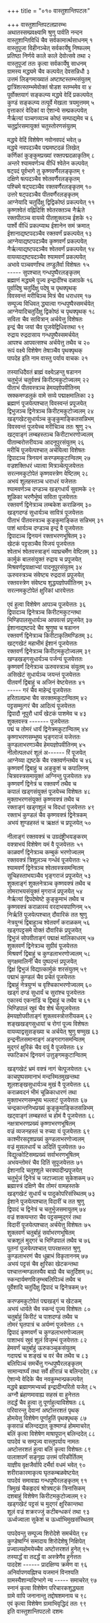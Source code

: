 +++
title = "०१० वास्तुशान्तिपटलः"

+++
वास्तुशान्तिपटलप्रारम्भः    
अथातस्सम्प्रवक्ष्यामि श्रुणु पार्वति नन्दन  
वास्तुशान्तिविधिं चैव सर्वकामार्त्थसाधनम् १  
वास्तुपूजा विहीनञ्चेत् सर्वकार्येषु निष्फलम्  
प्रतिष्ठा निर्णये काले काले देवोत्सवे तथा २  
वास्तुपूजां ततः कृत्वा सर्वकार्येषु साधनम्  
ग्रामस्य मद्ध्यमे चैव कल्पयेत् देवसन्निधौ ३  
उत्तमं लिङ्गमाख्यातं अष्टाष्टस्तम्भसंयुतम्  
द्वात्रिंशत्स्तम्भमेवोक्तं षोडश स्तम्भमेव वा ४  
पूर्वोक्तयागं सङ्कल्प्य मद्ध्ये वेदिं प्रकल्पयेत्  
कुण्डं सङ्कल्प्य तत्पूर्वे मेखला त्रयमुत्तमम् ५  
वृत्ताकारं वेदिकां वा ऐशान्ये सम्प्रकल्पयेत्  
नैर्ऋत्यां पञ्चगव्यञ्च कोष्ठं सम्पाद्यमेव च ६  
चतुर्द्वारसमायुक्तं चतुस्तोरणसंयुतम्  

मद्ध्ये वेदिं विशेषेण नवोनवपदं भवेत् ७  
मद्ध्ये नवपदञ्चैव पद्ममष्टदळं लिखेत्  
कर्णिकां कुङ्कुमप्रख्यां रक्तपद्मदळाकृतिम् ८  
अन्तरे श्यामवर्णञ्च वीधिं श्वेतेन कल्पयेत्  
षट्पदं पूर्वभागे तु कृष्णवर्णैरलङ्कृतम् ९  
दक्षिणे षत्पदञ्चैव श्वेतवर्णैरलङ्कृतम्  
पश्चिमे षट्पदञ्चैव रक्तवर्णैरलङ्कृतम् १०  
उत्तरे षट्पदञ्चैव पीतवर्णैरलङ्कृतम्  
आग्नेयादि चतुर्दिक्षु द्विद्विकोष्ठं प्रकल्पयेत् ११  
कृष्णश्वेतं वह्निदिशि श्वेतरक्तञ्च नैर्ऋते  
रक्तपीतञ्च वायव्ये पीतशुक्लञ्च ईशके १२  
पार्श्वे वीधिं प्रकल्प्याथ ईशानेन समं क्रमात्  
ईशानाद्यष्टपदञ्चैव रक्तवर्णं प्रकल्पयेत् १३  
आग्नेयाद्यष्टपदञ्चैव कृष्णवर्णं प्रकल्पयेत्  
नैर्ऋत्याद्यष्टपदञ्चैव श्वेतवर्णं प्रकल्पयेत् १४  
वायव्याद्यष्टपदञ्चैव श्यामवर्णं प्रकल्पयेत्  
अभावे पञ्चवर्णांश्च तण्डुलैर्वा विशेषतः १५  
----- सुपश्चात् गन्धपुष्पैरलङ्कृतम्  
ब्रह्माणं मद्ध्यमे पूज्य इन्द्रादींश्च दळाग्रके १६  
पूर्वादिषु चतुर्दिक्षु पदेषु च पृथक्पृथक्  
विवस्वन्तं मरीचिञ्च मित्रं चैव धराधरम् १७  
सम्पूज्य विधिवत् द्ध्यात्वा गन्धपुष्पैस्समर्चयेत्  
आग्नेयादिचतुर्दिक्षु द्विकोष्ठं च पृथक्पृथक् १८  
सविता चैव सावित्रान् अर्चयेत्तु विशेषतः  
इन्द्रं चैव जयां चैव पूजयेद्विधिवत्तथा १९  
रुद्राय रुद्रदासाय गन्धपुष्पैस्समर्चयेत्  
आपश्च आपवत्सश्च अर्चयेत्तु तथैव च २०  
रूपं वक्ष्ये विशेषेण तेषाञ्चैव पृथक्पृथक्  
पापदेह इति नाम वास्तु पर्याय वाचकः २१  

तस्याधिदैवतं ब्राह्मं वक्ष्येऽहन्तु षडानन  
चतुर्भुजं चतुर्वक्त्रं किरीटमकुटोज्वलम् २२  
पीताभं पीतवस्त्रञ्च हेमयज्ञोपवीतिनम्  
स्रक्कमण्डलुकं वामे सव्ये पद्माक्षमालिका २३  
ब्रह्माणं पूजयेत्पश्चात् विवस्वन्तं प्रपूजयेत्  
द्विभुजञ्च द्विनेत्रञ्च किरीटमकुटोज्वलम् २४  
खड्गखेटसुधार्यञ्च कुङ्कुमाङ्कितसन्निभम्  
विवस्वन्तं पूजयेच्च मरीचिञ्च ततः श्रुणु २५  
खट्वाङ्गं लम्बहस्तञ्च किरीटाभरणोज्वलम्  
पीताम्बरोत्तरीयञ्च आदनूपुरसंयुतम् २६  
मरीचिं पूजयेत्पश्चात् अर्चयित्वा विशेषतः  
द्विपादञ्च त्रिनयनं करण्डमकुटान्वितम् २७  
वज्रशक्तिधरं ध्यात्वा मित्रञ्चेत्पूजयेत्ततः  
सरत्नमकुटोपेतं कृष्णवस्त्रेण वेष्टितम् २८  
अभयं शूलहस्तञ्च धराधरं यजेत्ततः  
श्यामवर्णञ्च दण्डञ्च खड्गधार्यं सुवामके २९  
शूळिका भरणैर्भूष्यं सविता पूजयेत्ततः  
रक्तवर्णं द्विनेत्रञ्च लम्बकेश कराळिनम् ३०  
खड्गदण्डं सुधार्यञ्च सावित्रं पूजयेत्ततः  
पीताभं पीतवस्त्रञ्च कुङ्कुमाङ्कित सन्निभम् ३१  
पाशं थार्यञ्च दण्डञ्च इन्द्रं वै पूजयेत्ततः  
द्विपादञ्च द्विनयनं रक्ताभरणभूषितम् ३२  
खेटकं पट्टसञ्चैव विजयं पूजयेत्ततः  
श्वेताभं श्वेतवस्त्राङ्गं व्याघ्रचर्मेण वेष्टितम् ३३  
कार्मुकं बालसंयुक्तं रुद्राय च प्रपूजयेत्  
मिश्रवर्णद्वयाक्षाभ्यां पादनूपुरसंयुतम् ३४  
ऊरुवस्त्रञ्च संवेष्ट्य रुद्रदासं प्रपूजयेत्  
रक्तवस्त्रेण संवेष्ट्य शुद्धयज्ञोपवीतिनम् ३५  
सरत्नमकुटोपेतं क्षुरिकां धारयेत्ततः  

एवं हुत्वा विशेषेण आपञ्च पूजयेत्ततः ३६  
द्विपादञ्च द्विनेत्रञ्च किरीटमकुटन्तथा  
भिण्डिपालसुधार्यञ्च आपवत्सं प्रपूजयेत् ३७  
ईशानाद्यष्टपदे चैव श्रुणुष्व च षडानन  
रक्तवर्णं द्विनेत्रञ्च किरीटाकृतिमण्डितम् ३८  
खट्गखेटं महाभीमं ईशानं पूजयेत्ततः  
रक्तवर्णं द्विनेत्रञ्च किरीटमकुटोज्वलम् ३९  
खण्डखड्गसुधार्यञ्च पर्जन्यं पूजयेत्ततः  
कृष्णवर्णं दिनेत्रञ्च ऊरुवस्त्रञ्च संयुतम् ४०  
असिखेटं सुधार्यञ्च जयन्तं पूजयेत्ततः  
पीतवर्णं द्विबाहुं च अजिनं वेष्टयेत्ततः ४१  
----- गरं चैव माहेन्द्रं पूजयेत्ततः  
हरितालप्रभा चैव सरक्तमकुटान्वितम् ४२  
पट्टसम्मुत्गरं चैव आदित्यं पूजयेत्ततः  
द्विपादौ नूपुरौ धार्यं खेटकं पाशमेव च ४३  
शुक्लवस्त्र ------- पूजयेत्ततः  
पद्मं च तोमरं धार्यं द्विनेत्रमकुटान्वितम् ४४  
कृष्णाभरणसम्भूष्य भृङ्गराजं यजेत्ततः  
कुण्डलाभरणञ्चैव हेमयज्ञोपवीतिनम् ४५  
नीलोत्पलधरं शूलं अ------ रिं पूजयेत्  
आग्नेय्या द्यष्टके चैव रक्तवर्णन्तथैव च ४६  
कृष्णवर्णं द्विबाहुं च अङ्कुशं च कपालिनम्  
चित्रवस्त्रसमायुक्तं अग्निन्तु पूजयेत्ततः ४७  
कृष्णवर्णं द्विनेत्रं च रक्तवर्णं तथैव च  
कपालं खड्गसंयुक्तं पूजयेच्च विशेषतः ४८  
मुक्ताभरणसंयुक्तं कृष्णवक्त्रं तथैव च  
रक्ताङ्गं खड्गशूलं च विदधां पूजयेत्ततः ४९  
रक्ताभं कुण्डलं चैव कृष्णवक्त्रं द्विनेत्रकम्  
अभयं शुण्डहस्तं च ऋक्षतं च प्रपूजयेत् ५०  

नीलाङ्गं रक्तवक्त्रं च उग्रदंष्ट्रीभयङ्करम्  
वक्त्राभयं विशेषेण यमं वै पूजयेत्ततः ५१  
काळवर्णं द्विनेत्रञ्च कम्बुकं भरणोज्वलम्  
रक्तवक्त्रं त्रिशूलञ्च गर्न्धवं पूजयेत्ततः ५२  
श्यामवर्णं द्विनेत्रञ्च श्वेतवस्त्रसमन्वितम्  
सूचिहस्ताभयञ्चैव भृङ्गराजं प्रपूजयेत् ५३  
शुक्लाङ्गं शुक्लनेत्रञ्च कृष्णवक्त्रं तथैव च  
तोमराभयसंयुक्तं मृगराजं प्रपूजयेत् ५४  
नैर्ऋत्यां द्विपदेष्वेष्टे कुङ्कुमाभं तथैव च  
कृष्णवक्त्रं कराळास्यं वरदाभयपाणिनम् ५५  
निर्ऋतिं पूजयेत्पश्चात् दौवारिकं तत श्रुणु  
नेत्रयुग्मं द्विबाहुञ्च श्वेतवर्णं कराळकम् ५६  
खड्गपट्टसमे वोक्तं दौवारिकं प्रपूजयेत्  
द्विभुजं सोपवीताङ्गं पद्माक्षं मालिकाधरम् ५७  
शुक्लवर्णं द्विनेत्रञ्च सुग्रीवं पूजयेत्ततः  
मिश्रवर्णं द्विबाहुं च कुण्डलाभरणोज्वलम् ५८  
सृगक्षमालिनीं चैव पुष्पदन्तं प्रपूजयेत्  
द्विक्षं द्विभुजं विद्यात्कार्मुकं शरसंयुतम् ५९  
पद्माभं कुण्डलं चैव प्रचेतं पूजयेत्ततः  
द्विबाहुं नेत्रयुग्मं च वृश्चिकाभरणोज्वलम् ६०  
खड्गं दण्डं सुधार्यं च सुरांश्च पूजयेत्ततः  
एकास्यं एकनाडिं च द्विबाहुं च तथैव च ६१  
भिण्डिपालं स्रुवं चैव शेषं चेत्पूजयेत्ततः  
हेमयज्ञोपवीताङ्गं शुक्लवस्त्रोत्तरीयकम् ६२  
शङ्खखड्गसुधायां च रोगां पूज्य विशेषतः  
वायव्याद्वसुसङ्ख्या च अर्चयेत् श्रुणु षण्मुख ६३  
इन्द्रनीलसमानाङ्गं अङ्गरागसमन्वितम्  
मुद्गरं क्षुरिकं चैव वयुं वै पूजयेत्ततः ६४  
स्फटिकाभं द्विनयनं उत्तुङ्गमकुटान्वितम्  

खड्गखेटं भ्रमं वक्त्रं नागं चेत्पूजयेत्ततः ६५  
काचपुष्पसमानाभं मन्दस्मितमुखन्तथा  
शूलशङ्खसुधार्यञ्च मुखं वै पूजयेत्ततः ६६  
कराळवदनं भीमं चूळिकाधारणं तथा  
मुक्ताभरणसम्भूष्य भल्लाटं पूजयेत्ततः ६७  
चन्द्रकान्तनिभप्रख्यं कुङ्कुमाङ्कितसन्निभम्  
खट्वाङ्गं लम्बहस्तं च होमं वै पूजयेत्ततः ६८  
नक्षत्राभरणप्रख्यं कृष्णाभरणभूषितम्  
वज्रं व्यजनहस्तं च रुच्या यं पूजयेत्ततः ६९  
काश्मीरसदृशप्रख्यं कुण्डलाभरणोज्वलम्  
वज्रं मुसलधार्यं च अदितिं पूजयेत्ततः ७०  
विद्युत्कोटिसमप्रख्यं सर्वाभरणभूषितम्  
अभयन्तोमरं चैव दितिं सुपूजयेत्ततः ७१  
ईशानादि चतुश्शूले चरक्यादीन्प्रपूजयेत्  
चतुर्भुजं द्विनेत्रं च जटाज्वाला सुकेशकम् ७२  
ब्रह्मास्त्रं दक्षिणे चैव तोमरं वामहस्तके  
खड्गखेटं सुधार्यं च पादुकोपरिसंस्थितम् ७३  
ईशाने पूजयेत्पश्चात् विदारीं च तत श्रुणु  
द्विपादं च द्विनेत्रं च चतुर्भुजसमायुतम् ७४  
वज्रं शक्त्यन्तरा चैव पट्टसम्मुद्गरं तथा  
विदारीं पूजयेत्पश्चात् अर्चयेत्तु विशेषतः ७५  
शुक्लवर्णं चतुर्बाहुं सर्वाभरणभूषितम्  
चक्रशूलं मुद्गरं च भिण्डिपालं तथैव च ७६  
पूतनां पूजयेत्पश्चात् पापरक्षस्तत श्रुणु  
कुण्डलाभरणं चैव धूम्राभं विकृताननम् ७७  
अभयं पट्टसं चैव क्षुरिका खेटकन्तथा  
पश्चात्तन्मण्डलस्यैव बाह्ये चैव चतुर्दिशम् ७८  
स्कन्दार्यमणविजृम्भबलिपिञ्चं तथैव च  
पूर्वेशादि चतुर्दिक्षु द्विपादं च द्विनेत्रकम् ७९  

करण्डमकुटोपेतं पद्मखड्गं च खेटकम्  
अभयं धार्यते चैव स्कन्दं पूज्य विशेषतः ८०  
चतुर्बाहुं किरीटं च पाशदण्डं तथैव च  
तोमरं घृतपात्रं च अर्यम्णं पूजयेत्ततः ८१  
द्विपादं कृष्णवर्णं च कुण्डलाभरणोज्वलम्  
पाशाभयं स्रुवं शूलं विजृम्भं पूजयेत्ततः ८२  
हेमवर्णं चतुर्बाहुं ऊरुकञ्चुकसंयुतम्  
गदापद्मं च शङ्खं च वरं चैव तथैव च ८३  
बलिपिञ्चं समर्चेत्तु गन्धपुष्पैरलङ्कृतम्  
सामान्यार्घ्यं तथा सर्वे क्षीरान्नं च बलिन्ददेत् ८४  
ऐशान्ये वेदिके चैव नवकुम्भान्प्रकल्पयेत्  
मद्ध्ये ब्रह्माणमभ्यर्च्य इन्द्रादीन्परितो यजेत् ८५  
अग्नौ ब्रंहाणमावाह्य सहस्रं वा हुनेत्ततः  
तदर्द्धं चैव हुत्वा तु पूर्णाहुत्याविशेषतः ८६  
परिवारन्तु देवानां अष्टोत्तरशतं पृथक्  
होमयेत्तु विशेषेण पूर्णाहुतिं पृथक्पृथक् ८७  
कृसरान्नं बलिन्दद्यात् कूश्माण्डं होममाचरेत्  
बलिं कृत्वा विशेषेण माषापूपान् बलिन्ददेत् ८८  
पापदेवं च सम्पूज्य वास्तुपर्याय नामतः  
अष्टोत्तरशतं हुत्वा बलिं कृत्वा विशेषतः ८९  
पालाशपर्णं सङ्गृह्य उत्तमं परिकीर्तितम्  
याज्ञीय वृक्षजैर्वापि दर्भैर्वा वधमं भवेत् ९०  
शरीराकारमाकृत्य घृतकम्बळवेष्टयेत्  
पापदेवं समावाह्य गन्धपुष्पैरलङ्कृतम् ९१  
त्रिमुखं चैकहृदयं श्रोत्रषट्कं त्रिनासिकम्  
दशबाहुं विशेषेण किरीटमकुटोज्वलम् ९२  
खड्गखेटं पट्टसं च मुद्गरं क्षुरिकान्तथा  
शूलं वज्रं शक्ररज्जुं कटीबन्धकरं तथा ९३  
ऊर्ध्वज्वाला सुकेशं च ऊर्ध्वाभिमुखसंस्थितम्  

पापदेवन्तु सम्पूज्य शिरोदेशे समर्चयेत् ९४  
कुण्डेष्वग्निं समादाय शिरोदेशेषु निक्षिपेत्  
प्रज्वाल्यहोमयेच्चैव अष्टोत्तरशतं हुनेत् ९५  
तस्यार्द्धं वा तदर्द्धं वा अस्त्रेणैव हुनेत्ततः  
पाददेश ------ प्रादक्षिण्य क्रमेण वा ९६  
अनिर्वापणवह्निश्च यजमानं विनश्यति  
ग्रामस्यैशान्यदिग्भागे न्य ----- समाचरेत् ९७  
स्नानं कृत्वा विशेषेण परिचारकशुद्ध्यता  
ग्रामे वापि जनानान्तु तद्दोषशमनाय च ९८  
एवं कृत्वा विशेषेण ग्रामाभिवृद्धिदं ततः ९९  
इति वास्तुशान्तिपटलो दशमः  
